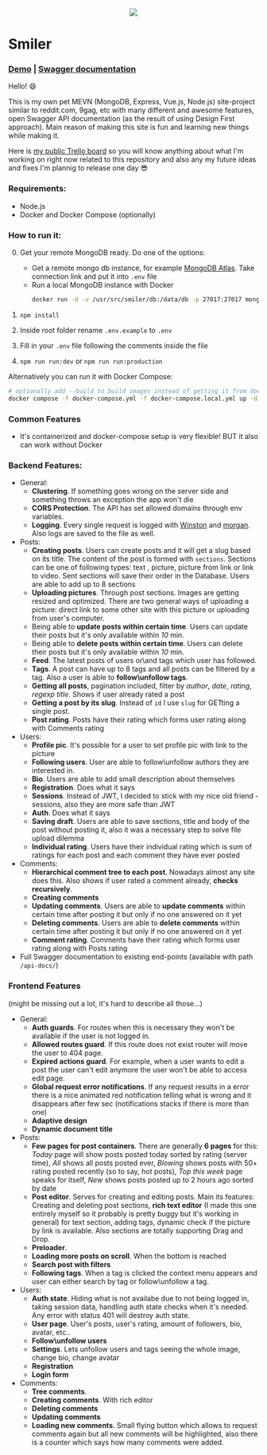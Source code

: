 <div align="center">
   <img src="https://i.imgur.com/D3AjmGt.png"/>
</div>

# Smiler

### [Demo](https://smiler.darkzarich.fun/posts/all) | [Swagger documentation](https://smiler-api.darkzarich.fun//api-docs/)

Hello! :smile: 

This is my own pet MEVN (MongoDB, Express, Vue.js, Node.js) site-project similar to reddit.com, 9gag, etc with many different and awesome features, open Swagger API documentation (as the result of using Design First approach). Main reason of making this site is fun and learning new things while making it.

Here is [my public Trello board](https://trello.com/b/a9VbK9M3/smiler) so you will know anything about what I'm working on right now related to this repository
and also any my future ideas and fixes I'm plannig to release one day :sunglasses:

### Requirements:
- Node.js
- Docker and Docker Compose (optionally)

### How to run it:

0. Get your remote MongoDB ready. Do one of the options:
	- Get a remote mongo db instance, for example [MongoDB Atlas](https://www.mongodb.com/cloud/atlas). Take connection link and put it into `.env` file
	- Run a local MongoDB instance with Docker
		```bash
		docker run -d -v /usr/src/smiler/db:/data/db -p 27017:27017 mongo:5.0.10
		```

1. `npm install`
2. Inside root folder rename `.env.example` to `.env`
3. Fill in your `.env` file following the comments inside the file
4. `npm run run:dev` or `npm run run:production`

Alternatively you can run it with Docker Compose:
```bash
# optionally add --build to build images instead of getting it from docker hub
docker compose -f docker-compose.yml -f docker-compose.local.yml up -d
```

### Common Features
- It's containerized and docker-compose setup is very flexible! BUT it also can work without Docker

### Backend Features:
- General:
	- **Clustering**. If something goes wrong on the server side and something throws an exception the app won't
	die
	- **CORS Protection**. The API has set allowed domains through env variables.
	- **Logging**. Every single request is logged with [Winston](https://github.com/winstonjs/winston) and [morgan](https://github.com/expressjs/morgan). Also logs are saved to the file as well.
- Posts:
	- **Creating posts**. Users can create posts and it will get a slug based on its title. The content of the post is formed with `sections`. Sections can be one of following types: text , picture, picture from link or link to video. Sent sections will save their order in the Database. Users are able to add up to 8 sections
	- **Uploading pictures**. Through post sections. Images are getting resized and optimized. There are two
	general ways of uploading a picture: direct link to some other site with this picture or uploading from user's computer.
	- Being able to **update posts within certain time**. Users can update their posts but it's only available within *10* min.
	- Being able to **delete posts within certain time**. Users can delete their posts but it's only available within *10* min.
	- **Feed**. The latest posts of users or\and tags which user has followed.
	- **Tags**. A post can have up to 8 tags and all posts can be filtered by a tag. Also a user is able to **follow\unfollow tags**.
	- **Getting all posts**, pagination included, filter by *author*, *date*, *rating*, *regexp title*. Shows if user already rated a post
	- **Getting a post by its slug**. Instead of `id` I use `slug` for GETting a single post.
	- **Post rating**. Posts have their rating which forms user rating along with Comments rating
- Users: 
	- **Profile pic**. It's possible for a user to set profile pic with link to the picture
	- **Following users**. User are able to follow\unfollow authors they are interested in.
	- **Bio**. Users are able to add small description about themselves 
	- **Registration**. Does what it says
	- **Sessions**. Instead of JWT, I decided to stick with my nice old friend - sessions, also they are more safe than JWT
	- **Auth**. Does what it says
	- **Saving draft**. Users are able to save sections, title and body of the post without posting it, also it was a necessary step to solve file upload dilemma
	- **Individual rating**. Users have their individual rating which is sum of ratings for each post and 
	each comment they have ever posted
- Comments:
	- **Hierarchical comment tree to each post**. Nowadays almost any site does this. Also shows if user rated a
	comment already, **checks recursively**.
	- **Creating comments**
	- **Updating comments**. Users are able to **update comments** within certain time after posting it but only if no one answered on it yet
	- **Deleting comments**. Users are able to **delete comments** within certain time after posting it but only if no one answered on it yet
	- **Comment rating**. Comments have their rating which forms user rating along with Posts rating
- Full Swagger documentation to existing end-points (available with path `/api-docs/`)

### Frontend Features
(might be missing out a lot, it's hard to describe all those...)

- General:
	- **Auth guards**. For routes when this is necessary they won't be available if the user is not logged in.
	- **Allowed routes guard**. If this route does not exist router will move the user to 404 page.
	- **Expired actions guard**. For example, when a user wants to edit a post the user can't edit anymore 
	the user won't be able to access edit page.
	- **Global request error notifications**. If any request results in a error there is a nice animated red 
	notification telling what is wrong and it disappears after few sec (notifications stacks if there is more than one)
	- **Adaptive design**
	- **Dynamic document title**
- Posts:
	- **Few pages for post containers**. There are generally **6 pages** for this: *Today* page will show posts posted today sorted by rating (server time), *All* shows all posts posted ever, *Blowing* shows posts with 
	50+ rating posted recently (so to say, hot posts), *Top this week* page speaks for itself, *New* shows posts posted up to 2 hours ago sorted by date
	- **Post editor**. Serves for creating and editing posts. Main its features: Creating and deleting post sections, **rich text editor** (I made this one entirely myself so it probably is pretty buggy but it's working in general) for text section, adding tags, dynamic check if the picture by link is available.
	Also sections are totally supporting Drag and Drop.
	- **Preloader**.
	- **Loading more posts on scroll**. When the bottom is reached
	- **Search post with filters**
	- **Following tags**. When a tag is clicked the context menu appears and user can either search by tag or follow\unfollow a tag.
- Users:
	- **Auth state**. Hiding what is not availabe due to not being logged in, taking session data, handling auth state checks when it's needed. Any error with status 401 will destroy auth state.
	- **User page**. User's posts, user's rating, amount of followers, bio, avatar, etc..
	- **Follow\unfollow users**
	- **Settings**. Lets unfollow users and tags seeing the whole image, change bio, change avatar
	- **Registration**
	- **Login form**
- Comments:
	- **Tree comments**.
	- **Creating comments**. With rich editor
	- **Deleting comments**
	- **Updating comments**
	- **Loading new comments**. Small flying button which allows to request comments again but all new comments
	will be highlighted, also there is a counter which says how many comments were added.
